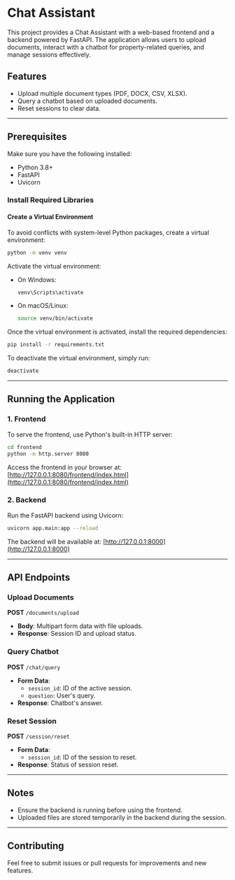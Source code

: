 # Chat Assistant

This project provides a Chat Assistant with a web-based frontend and a backend powered by FastAPI. The application allows users to upload documents, interact with a chatbot for property-related queries, and manage sessions effectively.

## Features
- Upload multiple document types (PDF, DOCX, CSV, XLSX).
- Query a chatbot based on uploaded documents.
- Reset sessions to clear data.

---

## Prerequisites
Make sure you have the following installed:
- Python 3.8+
- FastAPI
- Uvicorn

### Install Required Libraries

#### Create a Virtual Environment
To avoid conflicts with system-level Python packages, create a virtual environment:

```bash
python -m venv venv
```

Activate the virtual environment:
- On Windows:
  ```bash
  venv\Scripts\activate
  ```
- On macOS/Linux:
  ```bash
  source venv/bin/activate
  ```

Once the virtual environment is activated, install the required dependencies:

```bash
pip install -r requirements.txt
```

To deactivate the virtual environment, simply run:
```bash
deactivate
```

---

## Running the Application

### 1. Frontend
To serve the frontend, use Python's built-in HTTP server:

```bash
cd frontend
python -m http.server 8080
```

Access the frontend in your browser at:
[http://127.0.0.1:8080/frontend/index.html](http://127.0.0.1:8080/frontend/index.html)

### 2. Backend
Run the FastAPI backend using Uvicorn:

```bash
uvicorn app.main:app --reload
```

The backend will be available at:
[http://127.0.0.1:8000](http://127.0.0.1:8000)

---

## API Endpoints

### Upload Documents
**POST** `/documents/upload`
- **Body**: Multipart form data with file uploads.
- **Response**: Session ID and upload status.

### Query Chatbot
**POST** `/chat/query`
- **Form Data**:
  - `session_id`: ID of the active session.
  - `question`: User's query.
- **Response**: Chatbot's answer.

### Reset Session
**POST** `/session/reset`
- **Form Data**:
  - `session_id`: ID of the session to reset.
- **Response**: Status of session reset.

---

## Notes
- Ensure the backend is running before using the frontend.
- Uploaded files are stored temporarily in the backend during the session.

---

## Contributing
Feel free to submit issues or pull requests for improvements and new features.

